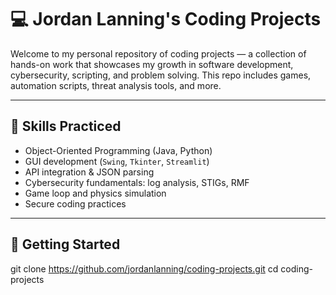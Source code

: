 # 💻 Jordan Lanning's Coding Projects

Welcome to my personal repository of coding projects — a collection of hands-on work that showcases my growth in software development, cybersecurity, scripting, and problem solving. This repo includes games, automation scripts, threat analysis tools, and more.

---

## 🧠 Skills Practiced

- Object-Oriented Programming (Java, Python)
- GUI development (`Swing`, `Tkinter`, `Streamlit`)
- API integration & JSON parsing
- Cybersecurity fundamentals: log analysis, STIGs, RMF
- Game loop and physics simulation
- Secure coding practices

---

## 🚀 Getting Started


git clone https://github.com/jordanlanning/coding-projects.git
cd coding-projects
